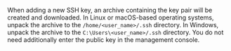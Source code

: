 When adding a new SSH key, an archive containing the key pair will be created and downloaded. In Linux or macOS-based operating systems, unpack the archive to the `/home/<user_name>/.ssh` directory. In Windows, unpack the archive to the `C:\Users\<user_name>/.ssh` directory. You do not need additionally enter the public key in the management console.